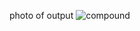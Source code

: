 photo of output
![compound](https://github.com/user-attachments/assets/4845aced-f427-4972-bfb2-b3f9c61aefe1)

